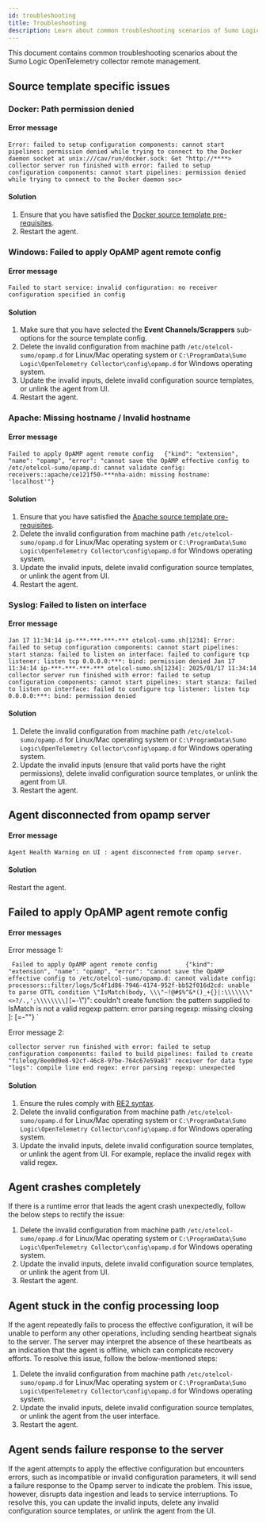 ```yaml
---
id: troubleshooting
title: Troubleshooting
description: Learn about common troubleshooting scenarios of Sumo Logic OpenTelemetry collector remote management.
---
```


This document contains common troubleshooting scenarios about the Sumo Logic OpenTelemetry collector remote management.

## Source template specific issues

### Docker: Path permission denied

#### Error message

`
Error: failed to setup configuration components: cannot start pipelines: permission denied while trying to connect to the Docker daemon socket at unix:///cav/run/docker.sock: Get "http://****>
collector server run finished with error: failed to setup configuration components: cannot start pipelines: permission denied while trying to connect to the Docker daemon soc>
`

#### Solution

1. Ensure that you have satisfied the [Docker source template pre-requisites](/docs/send-data/opentelemetry-collector/remote-management/source-templates/docker/#prerequisites).
1. Restart the agent.

### Windows: Failed to apply OpAMP agent remote config

#### Error message

`
Failed to start service: invalid configuration: no receiver configuration specified in config
`

#### Solution

1. Make sure that you have selected the **Event Channels/Scrappers** sub-options for the source template config.
1. Delete the invalid configuration from machine path `/etc/otelcol-sumo/opamp.d` for Linux/Mac operating system or `C:\ProgramData\Sumo Logic\OpenTelemetry Collector\config\opamp.d` for Windows operating system.
1. Update the invalid inputs, delete invalid configuration source templates, or unlink the agent from UI.
1. Restart the agent.

### Apache: Missing hostname / Invalid hostname

#### Error message

`
Failed to apply OpAMP agent remote config   {"kind": "extension", "name": "opamp", "error": "cannot save the OpAMP effective config to /etc/otelcol-sumo/opamp.d: cannot validate config: receivers::apache/ce121f50-***nha-aidn: missing hostname: 'localhost'"}
`

#### Solution

1. Ensure that you have satisfied the [Apache source template pre-requisites](/docs/send-data/opentelemetry-collector/remote-management/source-templates/apache/#prerequisites).
1. Delete the invalid configuration from machine path `/etc/otelcol-sumo/opamp.d` for Linux/Mac operating system or `C:\ProgramData\Sumo Logic\OpenTelemetry Collector\config\opamp.d` for Windows operating system.
1. Update the invalid inputs, delete invalid configuration source templates, or unlink the agent from UI.
1. Restart the agent.

### Syslog: Failed to listen on interface

#### Error message

`
Jan 17 11:34:14 ip-***-***-***-*** otelcol-sumo.sh[1234]: Error: failed to setup configuration components: cannot start pipelines: start stanza: failed to listen on interface: failed to configure tcp listener: listen tcp 0.0.0.0:***: bind: permission denied
Jan 17 11:34:14 ip-***-***-***-*** otelcol-sumo.sh[1234]: 2025/01/17 11:34:14 collector server run finished with error: failed to setup configuration components: cannot start pipelines: start stanza: failed to listen on interface: failed to configure tcp listener: listen tcp 0.0.0.0:***: bind: permission denied
`

#### Solution

1. Delete the invalid configuration from machine path `/etc/otelcol-sumo/opamp.d` for Linux/Mac operating system or `C:\ProgramData\Sumo Logic\OpenTelemetry Collector\config\opamp.d` for Windows operating system.
1. Update the invalid inputs (ensure that valid ports have the right permissions), delete invalid configuration source templates, or unlink the agent from UI.
1. Restart the agent.

## Agent disconnected from opamp server

#### Error message

`
Agent Health Warning on UI : agent disconnected from opamp server. 
`

#### Solution

Restart the agent.

## Failed to apply OpAMP agent remote config

#### Error messages

Error message 1:

`
Failed to apply OpAMP agent remote config        {"kind": "extension", "name": "opamp", "error": "cannot save the OpAMP effective config to /etc/otelcol-sumo/opamp.d: cannot validate config: processors::filter/logs/5c4f1d86-7946-4174-952f-bb52f016d2cd: unable to parse OTTL condition \"IsMatch(body, \\\"~!@#$%^&*()_+{}|:\\\\\\\"<>?/.,';\\\\\\\\][=-`\\\")\": couldn't create function: the pattern supplied to IsMatch is not a valid regexp pattern: error parsing regexp: missing closing ]: [=-""}
`

Error message 2:

`
collector server run finished with error: failed to setup configuration components: failed to build pipelines: failed to create "filelog/8ee0d9e8-92cf-46c8-97be-764c67e59a83" receiver for data type "logs": compile line end regex: error parsing regexp: unexpected
`

#### Solution

1. Ensure the rules comply with [RE2 syntax](https://github.com/google/re2/wiki/Syntax). 
1. Delete the invalid configuration from machine path `/etc/otelcol-sumo/opamp.d` for Linux/Mac operating system or `C:\ProgramData\Sumo Logic\OpenTelemetry Collector\config\opamp.d` for Windows operating system.
1. Update the invalid inputs, delete invalid configuration source templates, or unlink the agent from UI. For example, replace the invalid regex with valid regex.

## Agent crashes completely

If there is a runtime error that leads the agent crash unexpectedly, follow the below steps to rectify the issue:

1. Delete the invalid configuration from machine path `/etc/otelcol-sumo/opamp.d` for Linux/Mac operating system or `C:\ProgramData\Sumo Logic\OpenTelemetry Collector\config\opamp.d` for Windows operating system.
1. Update the invalid inputs, delete invalid configuration source templates, or unlink the agent from UI.
1. Restart the agent.

## Agent stuck in the config processing loop

If the agent repeatedly fails to process the effective configuration, it will be unable to perform any other operations, including sending heartbeat signals to the server. The server may interpret the absence of these heartbeats as an indication that the agent is offline, which can complicate recovery efforts. To resolve this issue, follow the below-mentioned steps:

1. Delete the invalid configuration from machine path `/etc/otelcol-sumo/opamp.d` for Linux/Mac operating system or `C:\ProgramData\Sumo Logic\OpenTelemetry Collector\config\opamp.d` for Windows operating system.
1. Update the invalid inputs, delete invalid configuration source templates, or unlink the agent from the user interface.
1. Restart the agent.

##  Agent sends failure response to the server

If the agent attempts to apply the effective configuration but encounters errors, such as incompatible or invalid configuration parameters, it will send a failure response to the Opamp server to indicate the problem. This issue, however, disrupts data ingestion and leads to service interruptions. To resolve this, you can update the invalid inputs, delete any invalid configuration source templates, or unlink the agent from the UI.
